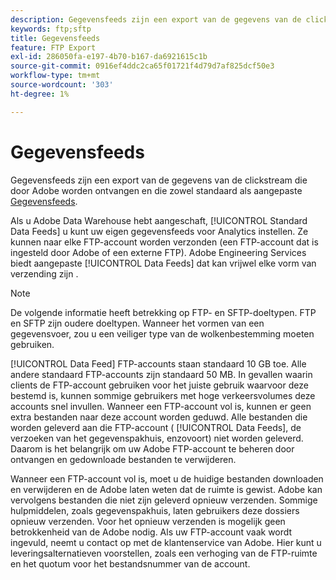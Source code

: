 ```yaml
---
description: Gegevensfeeds zijn een export van de gegevens van de clickstream die door Adobe worden ontvangen en die zowel standaard als aangepaste gegevensfeeds biedt.
keywords: ftp;sftp
title: Gegevensfeeds
feature: FTP Export
exl-id: 286050fa-e197-4b70-b167-da6921615c1b
source-git-commit: 0916ef4ddc2ca65f01721f4d79d7af825dcf50e3
workflow-type: tm+mt
source-wordcount: '303'
ht-degree: 1%

---
```


# Gegevensfeeds

Gegevensfeeds zijn een export van de gegevens van de clickstream die door Adobe worden ontvangen en die zowel standaard als aangepaste [Gegevensfeeds](/help/export/analytics-data-feed/data-feed-overview.md).

Als u Adobe Data Warehouse hebt aangeschaft, [!UICONTROL Standard Data Feeds] u kunt uw eigen gegevensfeeds voor Analytics instellen. Ze kunnen naar elke FTP-account worden verzonden (een FTP-account dat is ingesteld door Adobe of een externe FTP). Adobe Engineering Services biedt aangepaste [!UICONTROL Data Feeds] dat kan vrijwel elke vorm van verzending zijn .

>[!NOTE]
>
>De volgende informatie heeft betrekking op FTP- en SFTP-doeltypen. FTP en SFTP zijn oudere doeltypen. Wanneer het vormen van een gegevensvoer, zou u een veiliger type van de wolkenbestemming moeten gebruiken.


[!UICONTROL Data Feed] FTP-accounts staan standaard 10 GB toe. Alle andere standaard FTP-accounts zijn standaard 50 MB. In gevallen waarin clients de FTP-account gebruiken voor het juiste gebruik waarvoor deze bestemd is, kunnen sommige gebruikers met hoge verkeersvolumes deze accounts snel invullen. Wanneer een FTP-account vol is, kunnen er geen extra bestanden naar deze account worden geduwd. Alle bestanden die worden geleverd aan die FTP-account ( [!UICONTROL Data Feeds], de verzoeken van het gegevenspakhuis, enzovoort) niet worden geleverd. Daarom is het belangrijk om uw Adobe FTP-account te beheren door ontvangen en gedownloade bestanden te verwijderen.

Wanneer een FTP-account vol is, moet u de huidige bestanden downloaden en verwijderen en de Adobe laten weten dat de ruimte is gewist. Adobe kan vervolgens bestanden die niet zijn geleverd opnieuw verzenden. Sommige hulpmiddelen, zoals gegevenspakhuis, laten gebruikers deze dossiers opnieuw verzenden. Voor het opnieuw verzenden is mogelijk geen betrokkenheid van de Adobe nodig. Als uw FTP-account vaak wordt ingevuld, neemt u contact op met de klantenservice van Adobe. Hier kunt u leveringsalternatieven voorstellen, zoals een verhoging van de FTP-ruimte en het quotum voor het bestandsnummer van de account.
